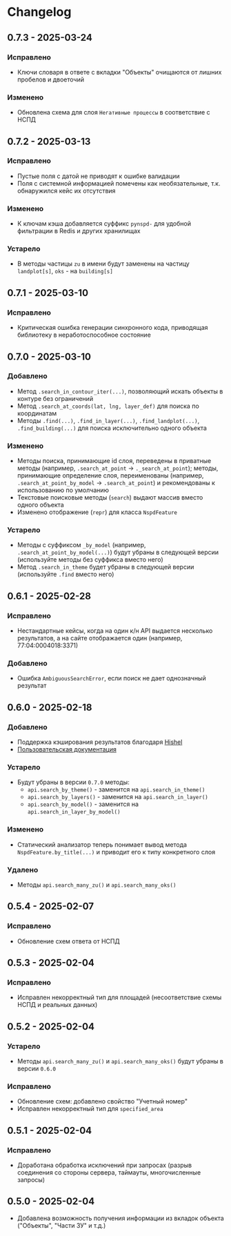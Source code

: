 # Changelog

## 0.7.3 - 2025-03-24

### Исправлено

- Ключи словаря в ответе с вкладки "Объекты" очищаются от лишних пробелов и двоеточий

### Изменено

- Обновлена схема для слоя `Негативные процессы` в соответствие с НСПД

## 0.7.2 - 2025-03-13

### Исправлено

- Пустые поля с датой не приводят к ошибке валидации
- Поля с системной информацией помечены как необязательные, т.к. обнаружился кейс их отсутствия

### Изменено

- К ключам кэша добавляется суффикс `pynspd-` для удобной фильтрации в Redis и других хранилищах

### Устарело

- В методы частицы `zu` в имени будут заменены на частицу `landplot[s]`, `oks` - на `building[s]`

## 0.7.1 - 2025-03-10

### Исправлено

- Критическая ошибка генерации синхронного кода, приводящая библиотеку в неработоспособное состояние

## 0.7.0 - 2025-03-10

### Добавлено 

- Метод `.search_in_contour_iter(...)`, позволяющий искать объекты в контуре без ограничений
- Метод `.search_at_coords(lat, lng, layer_def)` для поиска по координатам
- Методы `.find(...)`, `.find_in_layer(...)`, `.find_landplot(...)`, `.find_building(...)` для поиска исключительно одного объекта

### Изменено

- Методы поиска, принимающие id слоя, переведены в приватные методы (например, `.search_at_point` -> `._search_at_point`); методы, принимающие определение слоя, переименованы (например, `.search_at_point_by_model` -> `.search_at_point`) и рекомендованы к использованию по умолчанию
- Текстовые поисковые методы (`search`) выдают массив вместо одного объекта
- Изменено отображение (`repr`) для класса `NspdFeature`

### Устарело

- Методы с суффиксом `_by_model` (например, `.search_at_point_by_model(...)`) будут убраны в следующей версии (используйте методы без суффикса вместо него)
- Метод `.search_in_theme` будет убраны в следующей версии (используйте `.find` вместо него)

## 0.6.1 - 2025-02-28

### Исправлено

- Нестандартные кейсы, когда на один к/н API выдается несколько результатов, 
а на сайте отображается один (например, 77:04:0004018:3371) 

### Добавлено 
- Ошибка `AmbiguousSearchError`, если поиск не дает однозначный результат

## 0.6.0 - 2025-02-18

### Добавлено 

- Поддержка кэширования результатов благодаря [Hishel](https://github.com/karpetrosyan/hishel)
- [Пользовательская документация](https://yazmolod.github.io/pynspd/)

### Устарело

- Будут убраны в версии `0.7.0` методы:
    - `api.search_by_theme()` - заменится на `api.search_in_theme()`
    - `api.search_by_layers()` - заменится на `api.search_in_layer()`
    - `api.search_by_model()` - заменится на `api.search_in_layer_by_model()`

### Изменено

- Статический анализатор теперь понимает вывод метода `NspdFeature.by_title(...)` 
  и приводит его к типу конкретного слоя

### Удалено

- Методы `api.search_many_zu()` и `api.search_many_oks()`


## 0.5.4 - 2025-02-07

### Исправлено

- Обновление схем ответа от НСПД


## 0.5.3 - 2025-02-04

### Исправлено

- Исправлен некорректный тип для площадей (несоответствие схемы НСПД и реальных данных)


## 0.5.2 - 2025-02-04

### Устарело

- Методы `api.search_many_zu()` и `api.search_many_oks()` будут убраны в версии `0.6.0`  

### Исправлено

- Обновление схем: добавлено свойство "Учетный номер"
- Исправлен некорректный тип для `specified_area`


## 0.5.1 - 2025-02-04

### Исправлено

- Доработана обработка исключений при запросах (разрыв соединения со стороны сервера, таймауты, многочисленные запросы)


## 0.5.0 - 2025-02-04

- Добавлена возможность получения информации из вкладок объекта ("Объекты", "Части ЗУ" и т.д.)